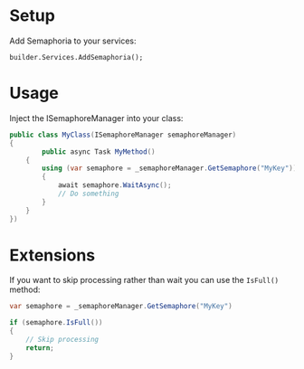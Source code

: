 # Setup

Add Semaphoria to your services:
```
builder.Services.AddSemaphoria();
```

# Usage
Inject the ISemaphoreManager into your class:

```csharp
public class MyClass(ISemaphoreManager semaphoreManager)
{
		public async Task MyMethod()
	{
		using (var semaphore = _semaphoreManager.GetSemaphore("MyKey"))
		{
			await semaphore.WaitAsync();
			// Do something
		}
	}
})

```

# Extensions

If you want to skip processing rather than wait you can use the `IsFull()` method:

```csharp
var semaphore = _semaphoreManager.GetSemaphore("MyKey")

if (semaphore.IsFull())
{
	// Skip processing
	return;
}

```